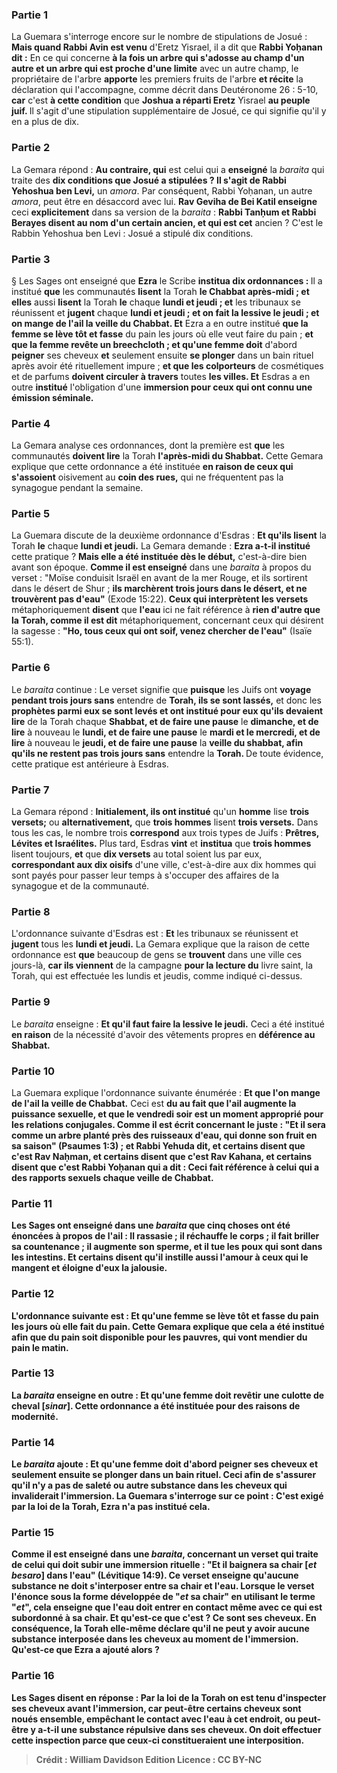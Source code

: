 
### Partie 1
La Guemara s'interroge encore sur le nombre de stipulations de Josué : <b>Mais quand Rabbi Avin est venu</b> d'Eretz Yisrael, il a dit que <b>Rabbi Yoḥanan dit :</b> En ce qui concerne <b>à la fois un arbre qui s'adosse au champ d'un autre et un arbre qui est proche d'une limite</b> avec un autre champ, le propriétaire de l'arbre <b>apporte</b> les premiers fruits de l'arbre <b>et récite</b> la déclaration qui l'accompagne, comme décrit dans Deutéronome 26 : 5-10, <b>car</b> c'est <b>à cette condition</b> que <b>Joshua a réparti Eretz</b> Yisrael <b>au peuple juif. </b> Il s'agit d'une stipulation supplémentaire de Josué, ce qui signifie qu'il y en a plus de dix.

### Partie 2
La Gemara répond : <b>Au contraire, qui</b> est celui qui a <b>enseigné</b> la <i>baraita</i> qui traite des <b>dix conditions que Josué a stipulées ? Il s'agit de Rabbi Yehoshua ben Levi,</b> un <i>amora</i>. Par conséquent, Rabbi Yoḥanan, un autre <i>amora</i>, peut être en désaccord avec lui. <b>Rav Geviha de Bei Katil enseigne</b> ceci <b>explicitement</b> dans sa version de la <i>baraita</i> : <b>Rabbi Tanḥum et Rabbi Berayes disent au nom d'un certain ancien, et qui est cet</b> ancien ? C'est le Rabbin Yehoshua ben Levi : Josué a stipulé dix conditions.</b>

### Partie 3
§ Les Sages ont enseigné que <b>Ezra</b> le Scribe <b>institua dix ordonnances : </b> Il a institué <b>que</b> les communautés <b>lisent</b> la Torah <b>le Chabbat après-midi ; et elles</b> aussi <b>lisent</b> la Torah <b>le</b> chaque <b>lundi et jeudi ; et</b> les tribunaux se réunissent et <b>jugent</b> chaque <b>lundi et jeudi ; et on fait la lessive le jeudi ; et on mange de l'ail la veille du Chabbat. Et</b> Ezra a en outre institué <b>que la femme se lève tôt et fasse</b> du pain les jours où elle veut faire du pain ; <b>et que la femme revête un breechcloth ; et qu'une femme doit</b> d'abord <b>peigner</b> ses cheveux <b>et</b> seulement ensuite <b>se plonger</b> dans un bain rituel après avoir été rituellement impure ; <b>et que les colporteurs</b> de cosmétiques et de parfums <b>doivent circuler à travers</b> toutes <b>les villes. Et</b> Esdras a en outre <b>institué</b> l'obligation d'une <b>immersion pour ceux qui ont connu une émission séminale.</b>

### Partie 4
La Gemara analyse ces ordonnances, dont la première est <b>que</b> les communautés <b>doivent lire</b> la Torah <b>l'après-midi du Shabbat.</b> Cette Gemara explique que cette ordonnance a été instituée <b>en raison de ceux qui s'assoient</b> oisivement au <b>coin des rues,</b> qui ne fréquentent pas la synagogue pendant la semaine.

### Partie 5
La Guemara discute de la deuxième ordonnance d'Esdras : <b>Et qu'ils lisent</b> la Torah <b>le</b> chaque <b>lundi et jeudi.</b> La Gemara demande : <b>Ezra a-t-il institué</b> cette pratique ? <b>Mais elle a été instituée dès le début,</b> c'est-à-dire bien avant son époque. <b>Comme il est enseigné</b> dans une <i>baraita</i> à propos du verset : "Moïse conduisit Israël en avant de la mer Rouge, et ils sortirent dans le désert de Shur ; <b>ils marchèrent trois jours dans le désert, et ne trouvèrent pas d'eau"</b> (Exode 15:22). <b>Ceux qui interprètent les versets</b> métaphoriquement <b>disent</b> que <b>l'eau</b> ici ne fait référence à <b>rien d'autre que la Torah, comme il est dit</b> métaphoriquement, concernant ceux qui désirent la sagesse : <b>"Ho, tous ceux qui ont soif, venez chercher de l'eau"</b> (Isaïe 55:1).

### Partie 6
Le <i>baraita</i> continue : Le verset signifie que <b>puisque</b> les Juifs ont <b>voyage pendant trois jours sans</b> entendre de <b>Torah, ils se sont lassés,</b> et donc les <b>prophètes parmi eux se sont levés et ont institué pour eux qu'ils devaient lire</b> de la Torah chaque <b>Shabbat, et de faire une pause</b> le <b>dimanche, et de lire</b> à nouveau le <b>lundi, et de faire une pause</b> le <b>mardi et le mercredi, et de lire</b> à nouveau le <b>jeudi, et de faire une pause</b> la <b>veille du shabbat, afin qu'ils ne restent pas trois jours sans</b> entendre la <b>Torah. </b> De toute évidence, cette pratique est antérieure à Esdras.

### Partie 7
La Gemara répond : <b>Initialement, ils ont institué</b> qu'un <b>homme</b> lise <b>trois versets;</b> ou <b>alternativement,</b> que <b>trois hommes</b> lisent <b>trois versets.</b> Dans tous les cas, le nombre trois <b>correspond</b> aux trois types de Juifs : <b>Prêtres, Lévites et Israélites.</b> Plus tard, Esdras <b>vint</b> et <b>institua</b> que <b>trois hommes</b> lisent toujours, <b>et</b> que <b>dix versets</b> au total soient lus par eux, <b>correspondant aux dix oisifs</b> d'une ville, c'est-à-dire aux dix hommes qui sont payés pour passer leur temps à s'occuper des affaires de la synagogue et de la communauté.

### Partie 8
L'ordonnance suivante d'Esdras est : <b>Et</b> les tribunaux se réunissent et <b>jugent</b> tous les <b>lundi et jeudi.</b> La Gemara explique que la raison de cette ordonnance est <b>que</b> beaucoup de gens se <b>trouvent</b> dans une ville ces jours-là, <b>car ils viennent</b> de la campagne <b>pour la lecture du</b> livre saint,</b> la Torah, qui est effectuée les lundis et jeudis, comme indiqué ci-dessus.

### Partie 9
Le <i>baraita</i> enseigne : <b>Et qu'il faut faire la lessive le jeudi.</b> Ceci a été institué <b>en raison</b> de la nécessité d'avoir des vêtements propres en <b>déférence au Shabbat.</b>

### Partie 10
La Guemara explique l'ordonnance suivante énumérée : <b>Et que l'on mange de l'ail la veille de Chabbat.</b> Ceci est <b>du au fait que l'ail augmente la puissance sexuelle, et que le vendredi soir est un moment approprié pour <b>les relations conjugales. Comme il est écrit</b> concernant le juste : "Et il sera comme un arbre planté près des ruisseaux d'eau, <b>qui donne son fruit en sa saison"</b> (Psaumes 1:3) ; <b>et Rabbi Yehuda dit, et certains disent</b> que c'est <b>Rav Naḥman, et certains disent</b> que c'est <b>Rav Kahana, et certains disent</b> que c'est <b>Rabbi Yoḥanan</b> qui a dit : <b>Ceci</b> fait référence à <b>celui qui a des rapports sexuels chaque veille de Chabbat.</b>

### Partie 11
<b>Les Sages ont enseigné</b> dans une <i>baraita</i> que <b>cinq choses ont été énoncées à propos de l'ail : Il rassasie ; il réchauffe</b> le corps ; <b>il fait</b> briller sa <b>countenance ; il augmente</b> son <b>sperme, et il tue les poux qui sont dans les intestins. Et certains disent</b> qu'il <b>instille aussi l'amour</b> à ceux qui le mangent <b>et éloigne d'eux la jalousie</b>.

### Partie 12
L'ordonnance suivante est : <b>Et qu'une femme se lève tôt et fasse du pain</b> les jours où elle fait du pain. Cette Gemara explique que cela a été institué <b>afin que du pain soit disponible pour les pauvres,</b> qui vont mendier du pain le matin.

### Partie 13
La <i>baraita</i> enseigne en outre : <b>Et qu'une femme doit revêtir une culotte de cheval [<i>sinar</i>].</b> Cette ordonnance a été instituée <b>pour des raisons de <b>modernité</b>.

### Partie 14
Le <i>baraita</i> ajoute : <b>Et qu'une femme doit</b> d'abord <b>peigner</b> ses cheveux <b>et</b> seulement ensuite <b>se plonger</b> dans un bain rituel. Ceci afin de s'assurer qu'il n'y a pas de saleté ou autre substance dans les cheveux qui invaliderait l'immersion. La Guemara s'interroge sur ce point : <b>C'est</b> exigé <b>par la loi de la Torah,</b> Ezra n'a pas institué cela.

### Partie 15
<b>Comme il est enseigné</b> dans une <i>baraita</i>, concernant un verset qui traite de celui qui doit subir une immersion rituelle : <b>"Et il baignera sa chair [<i>et besaro</i>] dans l'eau"</b> (Lévitique 14:9). Ce verset enseigne <b>qu'aucune substance ne doit s'interposer entre sa chair et l'eau.</b> Lorsque le verset l'énonce sous la forme développée de <b>"<i>et</i> sa chair"</b> en utilisant le terme "<i>et</i>", cela enseigne que l'eau doit entrer en contact même avec <b>ce qui est subordonné à sa chair. Et qu'est-ce que c'est ? </b> Ce sont ses <b>cheveux.</b> En conséquence, la Torah elle-même déclare qu'il ne peut y avoir aucune substance interposée dans les cheveux au moment de l'immersion. Qu'est-ce que Ezra a ajouté alors ?

### Partie 16
Les Sages <b>disent</b> en réponse : <b>Par la loi de la Torah</b> on est tenu <b>d'inspecter</b> ses cheveux avant l'immersion, car <b>peut-être</b> certains cheveux sont <b>noués</b> ensemble, empêchant le contact avec l'eau à cet endroit, <b>ou</b> peut-être y a-t-il une substance <b>répulsive</b> dans ses cheveux. On doit effectuer cette inspection <b>parce que</b> ceux-ci constitueraient <b>une interposition.</b>

>Crédit : William Davidson Edition
>Licence : CC BY-NC